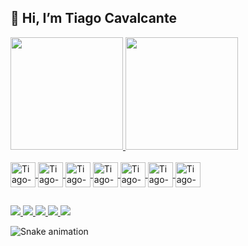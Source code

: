 ## 👋 Hi, I’m Tiago Cavalcante
<div>
  <a href="https://github.com/tihcavalcante/tihcavalcante">
  <img height="180em" src="https://github-readme-stats.vercel.app/api?username=tihcavalcante&show_icons=true&theme=dark&include_all_commits=true&count_private=true"/>
   <img height="180em" src="https://github-readme-stats.vercel.app/api/top-langs/?username=anuraghazra&layout=compact&langs_count=8&theme=dark"/>
</div>

<div style="display: inline_block"><br>
  <img align="center" alt="Tiago-Python" height="40" width="40" src="https://cdn.jsdelivr.net/gh/devicons/devicon/icons/python/python-original.svg">
  <img align="center" alt="Tiago-html5" height="40" width="40" src="https://cdn.jsdelivr.net/gh/devicons/devicon/icons/html5/html5-original.svg">
  <img align="center" alt="Tiago-css" height="40" width="40" src="https://cdn.jsdelivr.net/gh/devicons/devicon/icons/css3/css3-original.svg">
  <img align="center" alt="Tiago-illustrator" height="40" width="40"src="https://cdn.jsdelivr.net/gh/devicons/devicon/icons/illustrator/illustrator-line.svg">
  <img align="center" alt="Tiago-Photoshop" height="40" src="https://cdn.jsdelivr.net/gh/devicons/devicon/icons/photoshop/photoshop-line.svg">
  <img align="center" alt="Tiago-Photoshop" height="40" src="https://cdn.jsdelivr.net/gh/devicons/devicon/icons/r/r-original.svg">
  <img align="center" alt="Tiago-Photoshop" height="40" src="https://cdn.jsdelivr.net/gh/devicons/devicon/icons/vscode/vscode-original.svg">
</div>

##

<div>
  <a href="https://www.behance.net/tiagocavalcante" target="_blank"> <img src="https://img.shields.io/badge/-Behance-blue?style=for-the-badge&logo=behance&logoColor=white"> </a>
  <a href="mailto:tihcavalcante@gmail.com" target="_blank"> <img src="https://img.shields.io/badge/Gmail-D14836?style=for-the-badge&logo=gmail&logoColor=white"> </a>
  <a href="https://www.linkedin.com/in/tiago-cavalcante-47393617a/" target="_blank"> <img src="https://img.shields.io/badge/-Behance-blue?style=for-the-badge&logo=behance&logoColor=white"> </a>
  <a href="https://discord.gg/wGreRcdB" target="_blank"> <img src="https://img.shields.io/badge/Discord-7289DA?style=for-the-badge&logo=discord&logoColor=white"> </a>
  <a href="https://t.me/tihcavalcante" target="_blank"> <img src="https://img.shields.io/badge/Telegram-2CA5E0?style=for-the-badge&logo=telegram&logoColor=white"> </a>
  
</div>

![Snake animation](https://github.com/tihcavalcante/tihcavalcante/blob/output/github-contribution-grid-snake.svg)

<!---
tihcavalcante/tihcavalcante is a ✨ special ✨ repository because its `README.md` (this file) appears on your GitHub profile.
You can click the Preview link to take a look at your changes.
--->
